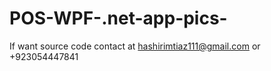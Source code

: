 # POS-WPF-.net-app-pics-
If want source code contact at 
hashirimtiaz111@gmail.com   or
+923054447841
